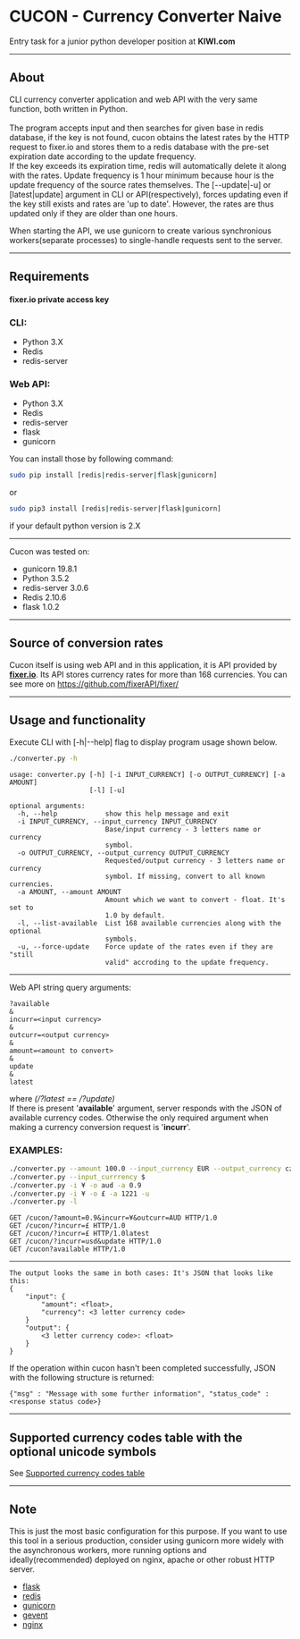 # CUCON - Currency Converter Naive #
Entry task for a junior python developer position at **KIWI.com**
- - - -
## About ##
CLI currency converter application and web API with the very same function, both written in Python.
<br/>
<br/>
The program accepts input and then searches for given base in redis database, if the key is not found, cucon obtains the latest rates by the HTTP request to fixer.io and stores them to a redis database with the pre-set expiration date according to the update frequency.
<br/>
If the key exceeds its expiration time, redis will automatically delete it along with the rates. Update frequency is 1 hour minimum because hour is the update frequency of the source rates themselves. The [--update|-u] or [latest|update] argument in CLI or API(respectively), forces updating even if the key still exists and rates are 'up to date'. However, the rates are thus updated only if they are older than one hours.

When starting the API, we use gunicorn to create various synchronious workers(separate processes) to single-handle requests sent to the server. 
- - - -
## Requirements ##
#### fixer.io private access key ####
### CLI: ###
* Python 3.X
* Redis
* redis-server
### Web API: ###
* Python 3.X
* Redis
* redis-server
* flask
* gunicorn

You can install those by following command:
```bash
sudo pip install [redis|redis-server|flask|gunicorn]
```
or
```bash
sudo pip3 install [redis|redis-server|flask|gunicorn]
```
if your default python version is 2.X
- - - - - - - -
Cucon was tested on:
* gunicorn 19.8.1
* Python 3.5.2
* redis-server 3.0.6
* Redis 2.10.6
* flask 1.0.2
- - - -
## Source of conversion rates ##
Cucon itself is using web API and in this application, it is API provided by [**fixer.io**](https://fixer.io/ "See fixer page!"). Its API stores currency rates for more than 168 currencies.
You can see more on <https://github.com/fixerAPI/fixer/>
- - - -
## Usage and functionality ##
Execute CLI with [-h|--help] flag to display program usage shown below.
```bash
./converter.py -h
```

```
usage: converter.py [-h] [-i INPUT_CURRENCY] [-o OUTPUT_CURRENCY] [-a AMOUNT]
                    [-l] [-u]

optional arguments:
  -h, --help            show this help message and exit
  -i INPUT_CURRENCY, --input_currency INPUT_CURRENCY
                        Base/input currency - 3 letters name or currency
                        symbol.
  -o OUTPUT_CURRENCY, --output_currency OUTPUT_CURRENCY
                        Requested/output currency - 3 letters name or currency
                        symbol. If missing, convert to all known currencies.
  -a AMOUNT, --amount AMOUNT
                        Amount which we want to convert - float. It's set to
                        1.0 by default.
  -l, --list-available  List 168 available currencies along with the optional
                        symbols.
  -u, --force-update    Force update of the rates even if they are "still
                        valid" accroding to the update frequency.
```
- - - -

Web API string query arguments: 
```
?available
&
incurr=<input currency>
&
outcurr=<output currency>
&
amount=<amount to convert>
&
update 
&
latest 
```
where _(/?latest == /?update)_<br/>
If there is present '**available**' argument, server responds with the JSON of available currency codes.
Otherwise the only required argument when making a currency conversion request is '**incurr**'.

### EXAMPLES: ###
```bash
./converter.py --amount 100.0 --input_currency EUR --output_currency czk
./converter.py --input_currrency $
./converter.py -i ¥ -o aud -a 0.9
./converter.py -i ¥ -o £ -a 1221 -u
./converter.py -l

```

```
GET /cucon/?amount=0.9&incurr=¥&outcurr=AUD HTTP/1.0
GET /cucon/?incurr=£ HTTP/1.0
GET /cucon/?incurr=£ HTTP/1.0latest
GET /cucon/?incurr=usd&update HTTP/1.0
GET /cucon?available HTTP/1.0
```
- - - - - - - -
```
The output looks the same in both cases: It's JSON that looks like this:
{
    "input": { 
        "amount": <float>,
        "currency": <3 letter currency code>
    }
    "output": {
        <3 letter currency code>: <float>
    }
}
```
If the operation within cucon hasn't been completed successfully, JSON with the following structure is returned:
```
{"msg" : "Message with some further information", "status_code" : <response status code>}
```
- - - -
## Supported currency codes table with the optional unicode symbols 
See [Supported currency codes table](currency_codes.md)
- - - -
##  Note ##
This is just the most basic configuration for this purpose. If you want to use this tool in a serious production, consider using gunicorn more widely with the asynchronous workers, more running options and ideally(recommended) deployed on nginx, apache or other robust HTTP server.

* [flask](http://flask.pocoo.org/)
* [redis](https://redis.io/)
* [gunicorn](http://gunicorn.org/)
* [gevent](http://www.gevent.org/)
* [nginx](https://www.nginx.com/)
